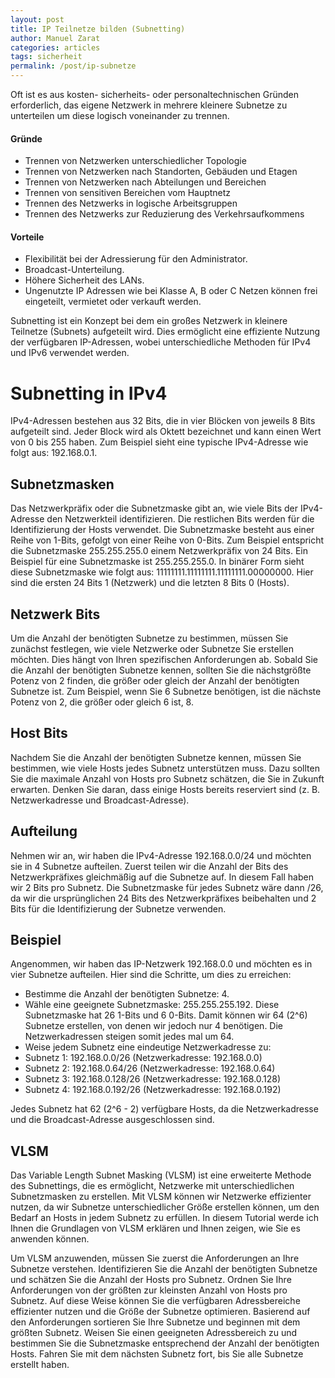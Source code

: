 ```yaml
---
layout: post
title: IP Teilnetze bilden (Subnetting)
author: Manuel Zarat
categories: articles
tags: sicherheit
permalink: /post/ip-subnetze
---
```


Oft ist es aus kosten- sicherheits- oder personaltechnischen Gründen erforderlich, das eigene Netzwerk in mehrere kleinere Subnetze zu unterteilen um diese logisch voneinander zu trennen.
<!--excerpt_separator-->

<h4>Gründe</h4>

<ul>
<li>Trennen von Netzwerken unterschiedlicher Topologie</li>
<li>Trennen von Netzwerken nach Standorten, Gebäuden und Etagen</li>
<li>Trennen von Netzwerken nach Abteilungen und Bereichen</li>
<li>Trennen von sensitiven Bereichen vom Hauptnetz</li>
<li>Trennen des Netzwerks in logische Arbeitsgruppen</li>
<li>Trennen des Netzwerks zur Reduzierung des Verkehrsaufkommens</li>
</ul>

<h4>Vorteile</h4>

<ul>
<li>Flexibilität bei der Adressierung für den Administrator.</li>
<li>Broadcast-Unterteilung.</li>
<li>Höhere Sicherheit des LANs.</li>
<li>Ungenutzte IP Adressen wie bei Klasse A, B oder C Netzen können frei eingeteilt, vermietet oder verkauft werden.</li>
</ul>

Subnetting ist ein Konzept bei dem ein großes Netzwerk in kleinere Teilnetze (Subnets) aufgeteilt wird. Dies ermöglicht eine effiziente Nutzung der verfügbaren IP-Adressen, wobei unterschiedliche Methoden für IPv4 und IPv6 verwendet werden.

<h1>Subnetting in IPv4</h1>

IPv4-Adressen bestehen aus 32 Bits, die in vier Blöcken von jeweils 8 Bits aufgeteilt sind. Jeder Block wird als Oktett bezeichnet und kann einen Wert von 0 bis 255 haben. Zum Beispiel sieht eine typische IPv4-Adresse wie folgt aus: 192.168.0.1.

<h2>Subnetzmasken</h2>

Das Netzwerkpräfix oder die Subnetzmaske gibt an, wie viele Bits der IPv4-Adresse den Netzwerkteil identifizieren. Die restlichen Bits werden für die Identifizierung der Hosts verwendet. Die Subnetzmaske besteht aus einer Reihe von 1-Bits, gefolgt von einer Reihe von 0-Bits. Zum Beispiel entspricht die Subnetzmaske 255.255.255.0 einem Netzwerkpräfix von 24 Bits. Ein Beispiel für eine Subnetzmaske ist 255.255.255.0. In binärer Form sieht diese Subnetzmaske wie folgt aus: 11111111.11111111.11111111.00000000. Hier sind die ersten 24 Bits 1 (Netzwerk) und die letzten 8 Bits 0 (Hosts).

<h2>Netzwerk Bits</h2>

Um die Anzahl der benötigten Subnetze zu bestimmen, müssen Sie zunächst festlegen, wie viele Netzwerke oder Subnetze Sie erstellen möchten. Dies hängt von Ihren spezifischen Anforderungen ab. Sobald Sie die Anzahl der benötigten Subnetze kennen, sollten Sie die nächstgrößte Potenz von 2 finden, die größer oder gleich der Anzahl der benötigten Subnetze ist. Zum Beispiel, wenn Sie 6 Subnetze benötigen, ist die nächste Potenz von 2, die größer oder gleich 6 ist, 8.

<h2>Host Bits</h2>

Nachdem Sie die Anzahl der benötigten Subnetze kennen, müssen Sie bestimmen, wie viele Hosts jedes Subnetz unterstützen muss. Dazu sollten Sie die maximale Anzahl von Hosts pro Subnetz schätzen, die Sie in Zukunft erwarten. Denken Sie daran, dass einige Hosts bereits reserviert sind (z. B. Netzwerkadresse und Broadcast-Adresse).

<h2>Aufteilung</h2>

Nehmen wir an, wir haben die IPv4-Adresse 192.168.0.0/24 und möchten sie in 4 Subnetze aufteilen. Zuerst teilen wir die Anzahl der Bits des Netzwerkpräfixes gleichmäßig auf die Subnetze auf. In diesem Fall haben wir 2 Bits pro Subnetz. Die Subnetzmaske für jedes Subnetz wäre dann /26, da wir die ursprünglichen 24 Bits des Netzwerkpräfixes beibehalten und 2 Bits für die Identifizierung der Subnetze verwenden.

<h2>Beispiel</h2>

Angenommen, wir haben das IP-Netzwerk 192.168.0.0 und möchten es in vier Subnetze aufteilen. Hier sind die Schritte, um dies zu erreichen:

 * Bestimme die Anzahl der benötigten Subnetze: 4. 
 * Wähle eine geeignete Subnetzmaske: 255.255.255.192. Diese Subnetzmaske hat 26 1-Bits und 6 0-Bits. Damit können wir 64 (2^6) Subnetze erstellen, von denen wir jedoch nur 4 benötigen. Die Netzwerkadressen steigen somit jedes mal um 64.
 * Weise jedem Subnetz eine eindeutige Netzwerkadresse zu:
  * Subnetz 1: 192.168.0.0/26 (Netzwerkadresse: 192.168.0.0)
  * Subnetz 2: 192.168.0.64/26 (Netzwerkadresse: 192.168.0.64)
  * Subnetz 3: 192.168.0.128/26 (Netzwerkadresse: 192.168.0.128)
  * Subnetz 4: 192.168.0.192/26 (Netzwerkadresse: 192.168.0.192)

Jedes Subnetz hat 62 (2^6 - 2) verfügbare Hosts, da die Netzwerkadresse und die Broadcast-Adresse ausgeschlossen sind.

<h2>VLSM</h2>

Das Variable Length Subnet Masking (VLSM) ist eine erweiterte Methode des Subnettings, die es ermöglicht, Netzwerke mit unterschiedlichen Subnetzmasken zu erstellen. Mit VLSM können wir Netzwerke effizienter nutzen, da wir Subnetze unterschiedlicher Größe erstellen können, um den Bedarf an Hosts in jedem Subnetz zu erfüllen. In diesem Tutorial werde ich Ihnen die Grundlagen von VLSM erklären und Ihnen zeigen, wie Sie es anwenden können.

Um VLSM anzuwenden, müssen Sie zuerst die Anforderungen an Ihre Subnetze verstehen. Identifizieren Sie die Anzahl der benötigten Subnetze und schätzen Sie die Anzahl der Hosts pro Subnetz. Ordnen Sie Ihre Anforderungen von der größten zur kleinsten Anzahl von Hosts pro Subnetz. Auf diese Weise können Sie die verfügbaren Adressbereiche effizienter nutzen und die Größe der Subnetze optimieren. Basierend auf den Anforderungen sortieren Sie Ihre Subnetze und beginnen mit dem größten Subnetz. Weisen Sie einen geeigneten Adressbereich zu und bestimmen Sie die Subnetzmaske entsprechend der Anzahl der benötigten Hosts. Fahren Sie mit dem nächsten Subnetz fort, bis Sie alle Subnetze erstellt haben.
